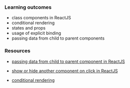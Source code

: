 ### Learning outcomes
- class components in ReactJS
- conditional rendering
- states and props
- usage of explicit binding
- passing data from child to parent components

### Resources
- [passing data from child to parent component in ReactJS](https://bobbyhadz.com/blog/react-pass-data-from-child-to-parent)

- [show or hide another component on click in ReactJS](https://bobbyhadz.com/blog/react-onclick-show-component)

- [conditional rendering](https://reactjs.org/docs/conditional-rendering.html)